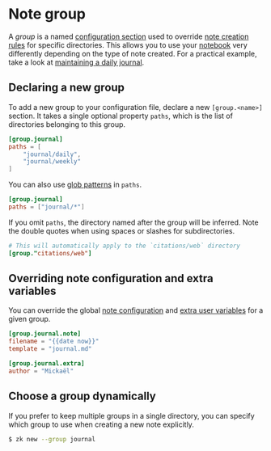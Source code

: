 # Note group

A *group* is a named [configuration section](config.md) used to override [note creation rules](config-note.md) for specific directories. This allows you to use your [notebook](notebook.md) very differently depending on the type of note created. For a practical example, take a look at [maintaining a daily journal](daily-journal.md).

## Declaring a new group

To add a new group to your configuration file, declare a new `[group.<name>]` section. It takes a single optional property `paths`, which is the list of directories belonging to this group.

```toml
[group.journal]
paths = [
    "journal/daily",
    "journal/weekly"
]
```

You can also use [glob patterns](https://en.wikipedia.org/wiki/Glob_\(programming\)) in `paths`.

```toml
[group.journal]
paths = ["journal/*"]
```

If you omit `paths`, the directory named after the group will be inferred. Note the double quotes when using spaces or slashes for subdirectories.

```toml
# This will automatically apply to the `citations/web` directory
[group."citations/web"]
```

## Overriding note configuration and extra variables

You can override the global [note configuration](config-note.md) and [extra user variables](config-extra.md) for a given group.

```toml
[group.journal.note]
filename = "{{date now}}"
template = "journal.md"

[group.journal.extra]
author = "Mickaël"
```

## Choose a group dynamically

If you prefer to keep multiple groups in a single directory, you can specify which group to use when creating a new note explicitly.

```sh
$ zk new --group journal
```
